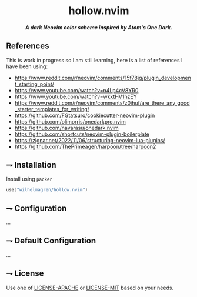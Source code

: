<div align="center">

# hollow.nvim


##### A dark Neovim color scheme inspired by Atom's One Dark.

</div>


## References

This is work in progress so I am still learning, here is a list of references I have been
using:

- https://www.reddit.com/r/neovim/comments/15f78jq/plugin_development_starting_point/
- https://www.youtube.com/watch?v=n4Lp4cV8YR0
- https://www.youtube.com/watch?v=wkxtHV1hzEY
- https://www.reddit.com/r/neovim/comments/z0ihuf/are_there_any_good_starter_templates_for_writing/
- https://github.com/FGtatsuro/cookiecutter-neovim-plugin
- https://github.com/olimorris/onedarkpro.nvim
- https://github.com/navarasu/onedark.nvim
- https://github.com/shortcuts/neovim-plugin-boilerplate
- https://zignar.net/2022/11/06/structuring-neovim-lua-plugins/
- https://github.com/ThePrimeagen/harpoon/tree/harpoon2


## ⇁ Installation

Install using `packer`

```lua
use("wilhelmagren/hollow.nvim")
```


## ⇁ Configuration

...



## ⇁ Default Configuration

...


## ⇁ License

Use one of [LICENSE-APACHE](./LICENSE-APACHE) or [LICENSE-MIT](./LICENSE-MIT) based on
your needs.


